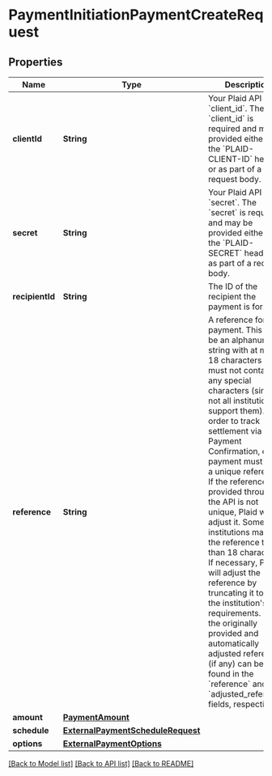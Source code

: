 # PaymentInitiationPaymentCreateRequest

## Properties
Name | Type | Description | Notes
------------ | ------------- | ------------- | -------------
**clientId** | **String** | Your Plaid API &#x60;client_id&#x60;. The &#x60;client_id&#x60; is required and may be provided either in the &#x60;PLAID-CLIENT-ID&#x60; header or as part of a request body. | [optional] 
**secret** | **String** | Your Plaid API &#x60;secret&#x60;. The &#x60;secret&#x60; is required and may be provided either in the &#x60;PLAID-SECRET&#x60; header or as part of a request body. | [optional] 
**recipientId** | **String** | The ID of the recipient the payment is for. | 
**reference** | **String** | A reference for the payment. This must be an alphanumeric string with at most 18 characters and must not contain any special characters (since not all institutions support them). In order to track settlement via Payment Confirmation, each payment must have a unique reference. If the reference provided through the API is not unique, Plaid will adjust it. Some institutions may limit the reference to less than 18 characters. If necessary, Plaid will adjust the reference by truncating it to fit the institution&#39;s requirements. Both the originally provided and automatically adjusted references (if any) can be found in the &#x60;reference&#x60; and &#x60;adjusted_reference&#x60; fields, respectively. | 
**amount** | [**PaymentAmount**](PaymentAmount.md) |  | 
**schedule** | [**ExternalPaymentScheduleRequest**](ExternalPaymentScheduleRequest.md) |  | [optional] 
**options** | [**ExternalPaymentOptions**](ExternalPaymentOptions.md) |  | [optional] 

[[Back to Model list]](../README.md#documentation-for-models) [[Back to API list]](../README.md#documentation-for-api-endpoints) [[Back to README]](../README.md)


